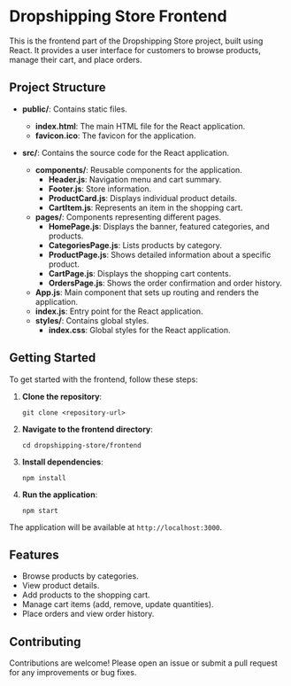 # Dropshipping Store Frontend

This is the frontend part of the Dropshipping Store project, built using React. It provides a user interface for customers to browse products, manage their cart, and place orders.

## Project Structure

- **public/**: Contains static files.
  - **index.html**: The main HTML file for the React application.
  - **favicon.ico**: The favicon for the application.

- **src/**: Contains the source code for the React application.
  - **components/**: Reusable components for the application.
    - **Header.js**: Navigation menu and cart summary.
    - **Footer.js**: Store information.
    - **ProductCard.js**: Displays individual product details.
    - **CartItem.js**: Represents an item in the shopping cart.
  - **pages/**: Components representing different pages.
    - **HomePage.js**: Displays the banner, featured categories, and products.
    - **CategoriesPage.js**: Lists products by category.
    - **ProductPage.js**: Shows detailed information about a specific product.
    - **CartPage.js**: Displays the shopping cart contents.
    - **OrdersPage.js**: Shows the order confirmation and order history.
  - **App.js**: Main component that sets up routing and renders the application.
  - **index.js**: Entry point for the React application.
  - **styles/**: Contains global styles.
    - **index.css**: Global styles for the React application.

## Getting Started

To get started with the frontend, follow these steps:

1. **Clone the repository**:
   ```
   git clone <repository-url>
   ```

2. **Navigate to the frontend directory**:
   ```
   cd dropshipping-store/frontend
   ```

3. **Install dependencies**:
   ```
   npm install
   ```

4. **Run the application**:
   ```
   npm start
   ```

The application will be available at `http://localhost:3000`.

## Features

- Browse products by categories.
- View product details.
- Add products to the shopping cart.
- Manage cart items (add, remove, update quantities).
- Place orders and view order history.

## Contributing

Contributions are welcome! Please open an issue or submit a pull request for any improvements or bug fixes.